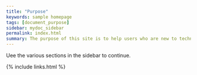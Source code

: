 ```yaml
---
title: "Purpose"
keywords: sample homepage
tags: [document_purpose]
sidebar: mydoc_sidebar
permalink: index.html
summary: The purpose of this site is to help users who are new to technical writing or are involved with documenting and producing User Manuals, Installation Guides, Administrator guides, FAQs, or Run Books for a software product. There aren't any hard and fast rules when producing documentation and may differ across organizations and the styles used. 
---
```


Uee the various sections in the sidebar to continue.

{% include links.html %}
